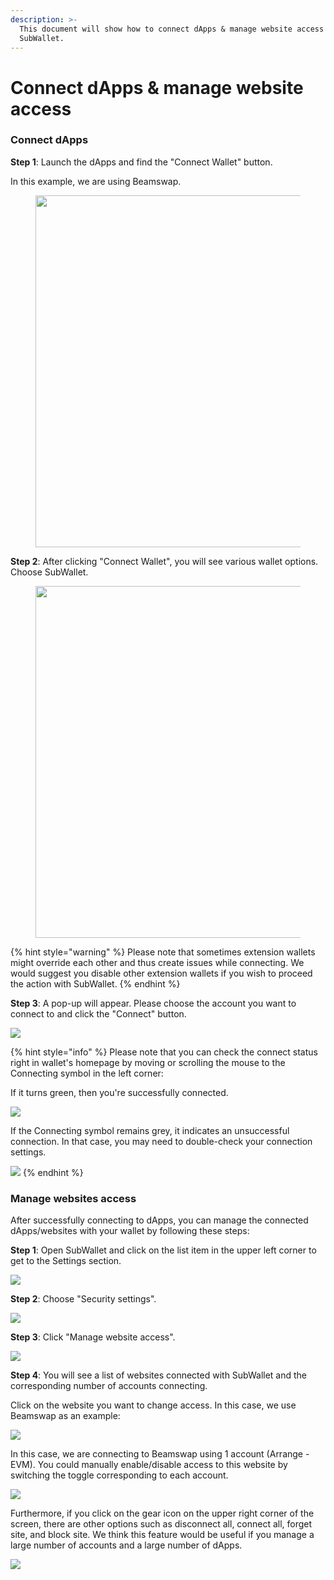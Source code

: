 ```yaml
---
description: >-
  This document will show how to connect dApps & manage website access with
  SubWallet.
---
```


# Connect dApps & manage website access

### **Connect dApps**

**Step 1**: Launch the dApps and find the "Connect Wallet" button.&#x20;

In this example, we are using Beamswap.

<div align="left">

<figure><img src="../../.gitbook/assets/image (191) (1).png" alt="" width="563"><figcaption></figcaption></figure>

</div>

**Step 2**: After clicking "Connect Wallet", you will see various wallet options. Choose SubWallet.

<div align="left">

<figure><img src="../../.gitbook/assets/image (192) (1).png" alt="" width="563"><figcaption></figcaption></figure>

</div>

{% hint style="warning" %}
Please note that sometimes extension wallets might override each other and thus create issues while connecting. We would suggest you disable other extension wallets if you wish to proceed the action with SubWallet.&#x20;
{% endhint %}



**Step 3**: A pop-up will appear. Please choose the account you want to connect to and click the "Connect" button.

![](<../../.gitbook/assets/image (229) (1).png>)

{% hint style="info" %}
Please note that you can check the connect status right in wallet's homepage by moving or scrolling the mouse to the Connecting symbol in the left corner:&#x20;

If it turns green, then you're successfully connected.

![](<../../.gitbook/assets/image (197) (1).png>)

If the Connecting symbol remains grey, it indicates an unsuccessful connection. In that case, you may need to double-check your connection settings.

![](<../../.gitbook/assets/image (88) (1) (1).png>)
{% endhint %}

###

### Manage websites access

After successfully connecting to dApps, you can manage the connected dApps/websites with your wallet by following these steps:

**Step 1**: Open SubWallet and click on the list item in the upper left corner to get to the Settings section.

![](<../../.gitbook/assets/image (89) (1) (1).png>)

**Step 2**: Choose "Security settings".

![](<../../.gitbook/assets/image (194) (1).png>)

**Step 3**: Click "Manage website access".

![](https://files.gitbook.com/v0/b/gitbook-x-prod.appspot.com/o/spaces%2F2zseowhOCGE5xsJFb2z5%2Fuploads%2FhllGAoB2iKJ9PoSoBGYh%2FScreenshot\_10.png?alt=media\&token=174ef0ba-5484-4d85-9a4c-5d8ce74c30b2)

**Step 4**: You will see a list of websites connected with SubWallet and the corresponding number of accounts connecting.&#x20;

Click on the website you want to change access. In this case, we use Beamswap as an example:

![](<../../.gitbook/assets/image (216) (1).png>)

In this case, we are connecting to Beamswap using 1 account (Arrange - EVM). You could manually enable/disable access to this website by switching the toggle corresponding to each account.&#x20;

![](<../../.gitbook/assets/image (195) (1).png>)

Furthermore, if you click on the gear icon on the upper right corner of the screen, there are other options such as disconnect all, connect all, forget site, and block site. We think this feature would be useful if you manage a large number of accounts and a large number of dApps.&#x20;

![](<../../.gitbook/assets/image (90) (1) (1).png>)
